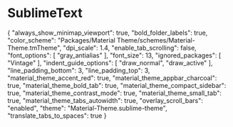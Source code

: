 # SublimeText

{
	"always_show_minimap_viewport": true,
	"bold_folder_labels": true,
	"color_scheme": "Packages/Material Theme/schemes/Material-Theme.tmTheme",
	"dpi_scale": 1.4,
	"enable_tab_scrolling": false,
	"font_options":
	[
		"gray_antialias"
	],
	"font_size": 13,
	"ignored_packages":
	[
		"Vintage"
	],
	"indent_guide_options":
	[
		"draw_normal",
		"draw_active"
	],
	"line_padding_bottom": 3,
	"line_padding_top": 3,
	"material_theme_accent_red": true,
	"material_theme_appbar_charcoal": true,
	"material_theme_bold_tab": true,
	"material_theme_compact_sidebar": true,
	"material_theme_contrast_mode": true,
	"material_theme_small_tab": true,
	"material_theme_tabs_autowidth": true,
	"overlay_scroll_bars": "enabled",
	"theme": "Material-Theme.sublime-theme",
	"translate_tabs_to_spaces": true
}
